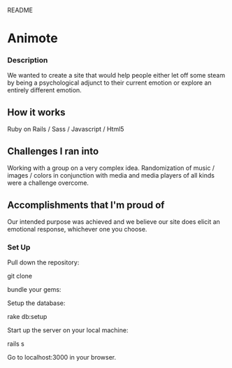 README

# Animote

### Description

We wanted to create a site that would help people either let off some steam by being a psychological adjunct to their current emotion or explore an entirely different emotion.

## How it works 

Ruby on Rails / Sass / Javascript / Html5 

## Challenges I ran into 

Working with a group on a very complex idea.  Randomization of music / images / colors in conjunction with media and media players of all kinds were a challenge overcome.

## Accomplishments that I'm proud of 

Our intended purpose was achieved and we believe our site does elicit an emotional response, whichever one you choose.

### Set Up
Pull down the repository:

git clone 

bundle your gems:

Setup the database:

rake db:setup

Start up the server on your local machine:

rails s

Go to localhost:3000 in your browser.
